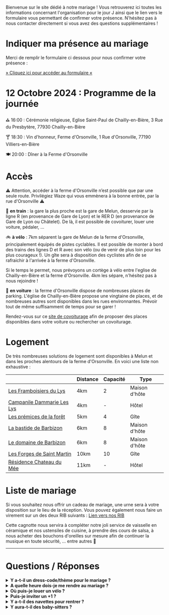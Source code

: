 <link href="style.css" rel="stylesheet">

Bienvenue sur le site dédié à notre mariage ! Vous retrouverez ici toutes les informations concernant l'organisation pour le jour J ainsi que le lien vers le formulaire vous permettant de confirmer votre présence. N'hésitez pas à nous contacter directement si vous avez des questions supplémentaires !

# Indiquer ma présence au mariage

Merci de remplir le formulaire ci dessous pour nous confirmer votre présence : 

<a class="center" href="https://framaforms.org/madeline-et-etienne-se-marient-1712655277">» Cliquez ici pour accéder au formulaire «</a>

# 12 Octobre 2024 : Programme de la journée 

⛪️ 16:00 : Cérémonie religieuse, Eglise Saint-Paul de Chailly-en-Bière, 3 Rue du Presbytère, 77930 Chailly-en-Bière

🍸 18:30 : Vin d'honneur, Ferme d'Orsonville, 1 Rue d'Orsonville, 77190 Villiers-en-Bière

 🍽 20:00 : Dîner à la Ferme d'Orsonville

# Accès

⚠️ Attention, accéder à la ferme d'Orsonville n’est possible que par une seule route. Privilégiez Waze qui vous emmènera à la bonne entrée, par la rue d'Orsonville ⚠️

🚋 **en train** : la gare la plus proche est la gare de Melun, desservie par la ligne R (en provenance de Gare de Lyon) et le RER D (en provenance de Gare de Lyon ou Châtelet). De là, il est possible de covoiturer, louer une voiture, pédaler, ... 

🚲 **à vélo** : 7km séparent la gare de Melun de la ferme d'Orsonville, principalement équipés de pistes cyclables. Il est possible de monter à bord des trains des lignes D et R avec son vélo (ou de venir de plus loin pour les plus courageux !). Un gîte sera à disposition des cyclistes afin de se rafraichir à l'arrivée à la ferme d'Orsonville. 

Si le temps le permet, nous prévoyons un cortège à vélo entre l'eglise de Chailly-en-Bière et la ferme d'Orsonville. 4km les sépare, n'hésitez pas à nous rejoindre !

🚗 **en voiture** : la ferme d'Orsonville dispose de nombreuses places de parking. L'église de Chailly-en-Bière propose une vingtaine de places, et de nombreuses autres sont disponibles dans les rues environnantes. Prévoir tout de même suffisamment de temps pour se garer !

Rendez-vous sur ce [site de covoiturage](https://togetzer.com/covoiturage-evenement/vic7u5) afin de proposer des places disponibles dans votre voiture ou rechercher un covoiturage.

# Logement

De très nombreuses solutions de logement sont disponibles à Melun et dans les proches alentours de la ferme d'Orsonville. En voici une liste non exhaustive : 

| | **Distance** | **Capacité**|**Type**|
| ----------- | ----------- |----------- |----------- |
| [Les Framboisiers du Lys](https://www.chambres-hotes.fr/chambres-hotes_les-framboisiers-du-lys_dammarie-les-lys_42861.htm) | 4km |2| Maison d'hôte|
| [Campanile Dammarie Les Lys](https://melun-sud-dammarie-les-lys.campanile.com/fr-fr/#L'H%C3%B4tel) | 4km |-| Hôtel|
| [Les prémices de la forêt](https://www.gites-de-france.com/fr/ile-de-france/seine-et-marne/les-premices-de-la-foret-77g10240?from=2024-10-12&to=2024-10-13&adults=2&children=0&infants=0) | 5km |4| Gîte|
| [La bastide de Barbizon](https://www.labastidebarbizon.fr/nos-chambres) | 6km |8| Maison d'hôte|
| [Le domaine de Barbizon](https://www.chambres-hotes.fr/chambres-hotes_le-domaine-de-barbizon_saint-martin-en-biere_h2168247.htm) | 6km |8| Maison d'hôte|
| [Les Forges de Saint Martin](https://www.gites-de-france.com/fr/ile-de-france/seine-et-marne/les-forges-de-saint-martin-77g194?adults=2&children=0&infants=0) | 10km  | 10 | Gîte|
| [Résidence Chateau du Mée](https://www.rcdm.fr/fr/) | 11km  | - | Hôtel|

# Liste de mariage

Si vous souhaitez nous offrir un cadeau de mariage, une urne sera à votre disposition sur le lieu de la réception. Vous pouvez également nous faire un virement sur un des deux RIB suivants : [Lien vers nos RIB](https://drive.google.com/drive/folders/1HPk02tV3MT4r2oPQ4xR8Ho3P3A6JIk-H?usp=drive_link) 
 
Cette cagnotte nous servira à compléter notre joli service de vaisselle en céramique et nos ustensiles de cuisine, à prendre des cours de salsa, à nous acheter des bouchons d'oreilles sur mesure afin de continuer la musique en toute sécurité, ... entre autres 🙂

---

# Questions / Réponses

 <details>
<summary> <strong> Y a-t-il un dress-code/thème pour le mariage ?</strong> </summary>
   <br>
Non, il n’y a pas de thème spécifique, toutes les couleurs sont les bienvenues. <br>
 <br>

</details>

 <details>
<summary> <strong>A quelle heure dois-je me rendre au mariage ?</strong> </summary>
   <br>
La cérémonie commence à 16h, rendez-vous à 15h45 devant l'église de Chailly-en-Bière. <br>
 <br>

</details>

<details>
  <summary><strong>Où puis-je louer un vélo ?</strong></summary>
  <br>
  Vous souhaitez rejoindre le cortège à vélo mais ne possédez pas de monture ? Vous pouvez louer un vélo à proximité de la gare de Melun (contacter <a href="https://melivelo.melunvaldeseine.fr/accueil">Mélivélo Melun</a>). Quelques vélos sont également disponibles à la ferme d'Orsonville, si vous êtes intéressés, n'hésitez pas à nous le signaler.  <br>
  <br>
</details>

 <details>
<summary><strong>Puis-je inviter un +1 ?</strong></summary>
   <br>
   Malheureusement ce n’est pas possible. Notre lieu de mariage peut accueillir un nombre limité de personnes pour le dîner, donc nous ne pouvons pas accepter de +1. Merci pour votre compréhension ! <br>
 <br>

</details>


  
<details>
<summary> <strong>Y a-t-il des navettes pour rentrer ?</strong></summary>
  <br>
Il n’y aura pas de taxi-navettes à disposition, mais Melun et ses environs sont bien desservis en taxi et Uber. <br>
 <br>

</details>

<details>
<summary> <strong>Y aura-t-il des baby-sitters ?</strong> </summary>
  <br>
Deux baby-sitters sur place permettront aux petits et aux grands de profiter au maximum de la soirée. <br>
 <br>

</details>
